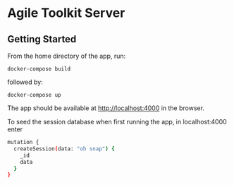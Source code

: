 # Agile Toolkit Server
## Getting Started
From the home directory of the app, run:

`docker-compose build`

followed by: 

`docker-compose up`

The app should be available at [http://localhost:4000](http://localhost:4000) in the browser. 

To seed the session database when first running the app, in localhost:4000 enter

```bash
mutation {
  createSession(data: "oh snap") {
    _id
    data
  }
}
```

